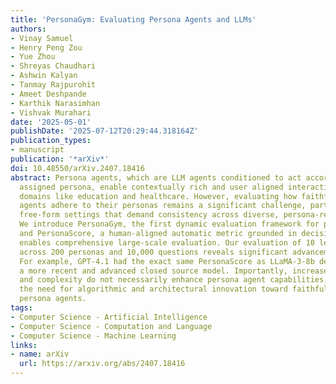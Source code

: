 ```yaml
---
title: 'PersonaGym: Evaluating Persona Agents and LLMs'
authors:
- Vinay Samuel
- Henry Peng Zou
- Yue Zhou
- Shreyas Chaudhari
- Ashwin Kalyan
- Tanmay Rajpurohit
- Ameet Deshpande
- Karthik Narasimhan
- Vishvak Murahari
date: '2025-05-01'
publishDate: '2025-07-12T20:29:44.318164Z'
publication_types:
- manuscript
publication: '*arXiv*'
doi: 10.48550/arXiv.2407.18416
abstract: Persona agents, which are LLM agents conditioned to act according to an
  assigned persona, enable contextually rich and user aligned interactions across
  domains like education and healthcare. However, evaluating how faithfully these
  agents adhere to their personas remains a significant challenge, particularly in
  free-form settings that demand consistency across diverse, persona-relevant environments.
  We introduce PersonaGym, the first dynamic evaluation framework for persona agents,
  and PersonaScore, a human-aligned automatic metric grounded in decision theory that
  enables comprehensive large-scale evaluation. Our evaluation of 10 leading LLMs
  across 200 personas and 10,000 questions reveals significant advancement opportunities.
  For example, GPT-4.1 had the exact same PersonaScore as LLaMA-3-8b despite being
  a more recent and advanced closed source model. Importantly, increased model size
  and complexity do not necessarily enhance persona agent capabilities, underscoring
  the need for algorithmic and architectural innovation toward faithful, performant
  persona agents.
tags:
- Computer Science - Artificial Intelligence
- Computer Science - Computation and Language
- Computer Science - Machine Learning
links:
- name: arXiv
  url: https://arxiv.org/abs/2407.18416
---
```

